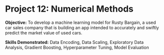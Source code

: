 # Project 12: Numerical Methods
 
**Objective:** To develop a machine learning model for Rusty Bargain, a used car sales company that is building an app intended to accurately and swiftly predict the market value of used cars.

**Skills Demonstrated:** Data Encoding, Data Scaling, Exploratory Data Analysis, Gradient Boosting, Hyperparameter Tuning, Model Evaluation
